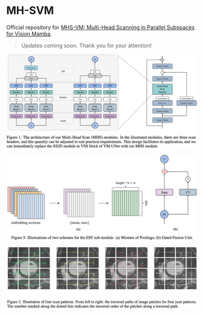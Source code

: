 # MH-SVM

Official repository for [MHS-VM: Multi-Head Scanning in Parallel Subspaces for Vision Mamba](https://arxiv.org/pdf/2406.05992).


> Updates coming soon. Thank you for your attention!



![module](https://github.com/PixDeep/MHS-VM/blob/main/assets/Figure-1.png)

![Embedding Section Fusion](https://github.com/PixDeep/MHS-VM/blob/main/assets/Figure-5.png)

![Scan Patterns](https://github.com/PixDeep/MHS-VM/blob/main/assets/Figure-2.png)

